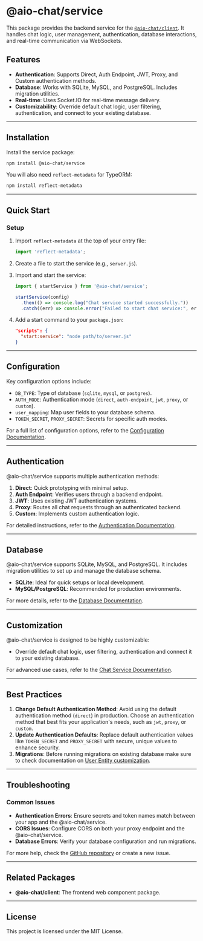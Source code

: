 # @aio-chat/service

This package provides the backend service for the [`@aio-chat/client`](https://www.npmjs.com/package/@aio-chat/client). It handles chat logic, user management, authentication, database interactions, and real-time communication via WebSockets.

## Features

-   **Authentication**: Supports Direct, Auth Endpoint, JWT, Proxy, and Custom authentication methods.
-   **Database**: Works with SQLite, MySQL, and PostgreSQL. Includes migration utilities.
-   **Real-time**: Uses Socket.IO for real-time message delivery.
-   **Customizability**: Override default chat logic, user filtering, authentication, and connect to your existing database.

---

## Installation

Install the service package:

```bash
npm install @aio-chat/service
```

You will also need `reflect-metadata` for TypeORM:

```bash
npm install reflect-metadata
```

---

## Quick Start

### Setup

1.  Import `reflect-metadata` at the top of your entry file:
    ```javascript
    import 'reflect-metadata';
    ```
2.  Create a file to start the service (e.g., `server.js`).
3.  Import and start the service:
    ```javascript
    import { startService } from '@aio-chat/service';

    startService(config)
      .then(() => console.log("Chat service started successfully."))
      .catch((err) => console.error("Failed to start chat service:", err));
    ```

4.  Add a start command to your `package.json`:
    ```json
    "scripts": {
      "start:service": "node path/to/server.js"
    }
    ```

---

## Configuration

Key configuration options include:

-   `DB_TYPE`: Type of database (`sqlite`, `mysql`, or `postgres`).
-   `AUTH_MODE`: Authentication mode (`direct`, `auth-endpoint`, `jwt`, `proxy`, or `custom`).
-   `user_mapping`: Map user fields to your database schema.
-   `TOKEN_SECRET`, `PROXY_SECRET`: Secrets for specific auth modes.

For a full list of configuration options, refer to the [Configuration Documentation](./docs/config.md).

---

## Authentication

@aio-chat/service supports multiple authentication methods:

1.  **Direct**: Quick prototyping with minimal setup.
2.  **Auth Endpoint**: Verifies users through a backend endpoint.
3.  **JWT**: Uses existing JWT authentication systems.
4.  **Proxy**: Routes all chat requests through an authenticated backend.
5.  **Custom**: Implements custom authentication logic.

For detailed instructions, refer to the [Authentication Documentation](./docs/authentication.md).

---

## Database

@aio-chat/service supports SQLite, MySQL, and PostgreSQL. It includes migration utilities to set up and manage the database schema.

-   **SQLite**: Ideal for quick setups or local development.
-   **MySQL/PostgreSQL**: Recommended for production environments.

For more details, refer to the [Database Documentation](./docs/database.md).

---

## Customization

@aio-chat/service is designed to be highly customizable:

-   Override default chat logic, user filtering, authentication and connect it to your existing database.

For advanced use cases, refer to the [Chat Service Documentation](./docs/chat-service.md).

---

## Best Practices

1.  **Change Default Authentication Method**: Avoid using the default authentication method (`direct`) in production. Choose an authentication method that best fits your application's needs, such as `jwt`, `proxy`, or `custom`.
2.  **Update Authentication Defaults**: Replace default authentication values like `TOKEN_SECRET` and `PROXY_SECRET` with secure, unique values to enhance security.
3.  **Migrations**: Before running migrations on existing database make sure to check documentation on [User Entity customization](./docs/database.md#user-entity-customization).

---

## Troubleshooting

### Common Issues

-   **Authentication Errors**: Ensure secrets and token names match between your app and the @aio-chat/service.
-   **CORS Issues**: Configure CORS on both your proxy endpoint and the @aio-chat/service.
-   **Database Errors**: Verify your database configuration and run migrations.

For more help, check the [GitHub repository](https://github.com/mamqek/aio-chat) or create a new issue.

---

## Related Packages

-   **@aio-chat/client**: The frontend web component package.

---

## License

This project is licensed under the MIT License.